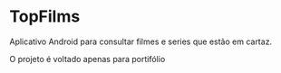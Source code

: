 # TopFilms
Aplicativo Android para consultar filmes e series que estão em cartaz. 

O projeto é voltado apenas para portifólio 
